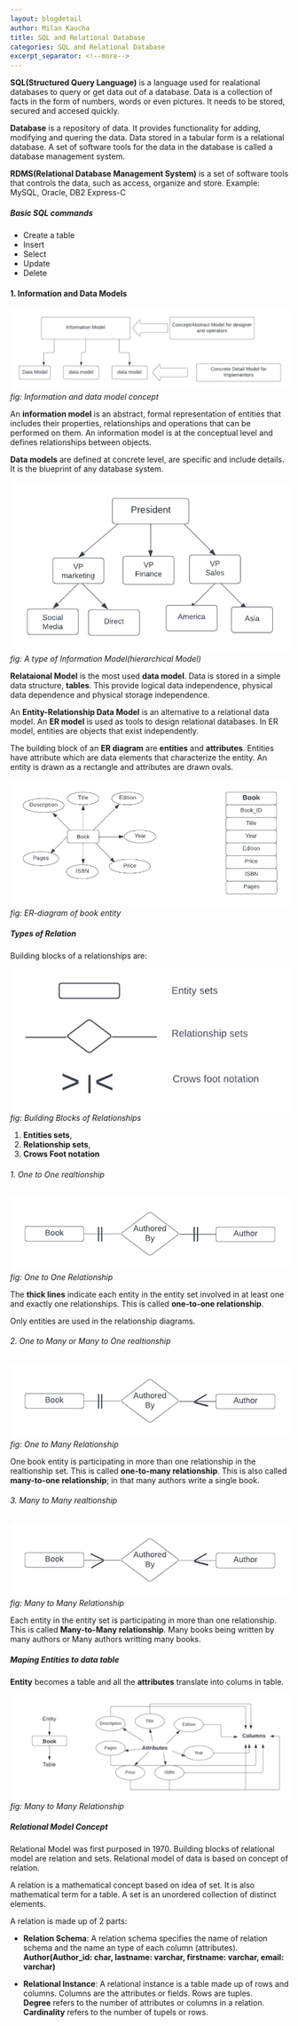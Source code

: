 ```yaml
---
layout: blogdetail
author: Milan Kaucha
title: SQL and Relational Database
categories: SQL and Relational Database
excerpt_separator: <!--more-->
---
```


**SQL(Structured Query Language)** is a language used for realational databases to query or get data out of a database. Data is a collection of facts in the form of numbers, words or even pictures. It needs to be stored, secured and accesed quickly.

**Database** is a repository of data. It provides functionality for adding, modifying and quering the data. Data stored in a tabular form is a relational database. A set of software tools for the data in the database is called a database management system.

**RDMS(Relational Database Management System)** is a set of software tools that controls the data, such as access, organize and store. Example: MySQL, Oracle, DB2 Express-C

<!--more-->

##### Basic SQL commands

- Create a table
- Insert
- Select
- Update
- Delete

#### 1. Information and Data Models

![information and data model](/assets/images/info_data_model.png "Information and Data Model Concept")
_fig: Information and data model concept_

An **information model** is an abstract, formal representation of entities that includes their properties, relationships and operations that can be performed on them. An information model is at the conceptual level and defines relationships between objects.

**Data models** are defined at concrete level, are specific and include details. It is the blueprint of any database system.

![hierarchical model](/assets/images/hierarchical.png "Hierarchical Model")
_fig: A type of Information Model(hierarchical Model)_

**Relataional Model** is the most used **data model**. Data is stored in a simple data structure, **tables**. This provide logical data independence, physical data dependence and physical storage independence.

An **Entity-Relationship Data Model** is an alternative to a relational data model. An **ER model** is used as tools to design relational databases. In ER model, entities are objects that exist independently.

The building block of an **ER diagram** are **entities** and **attributes**. Entities have attribute which are data elements that characterize the entity. An entity is drawn as a rectangle and attributes are drawn ovals.

![ER diagram](/assets/images/er_diagram.png "ER diagram")
_fig: ER-diagram of book entity_

##### Types of Relation

Building blocks of a relationships are:

![Building Blocks](/assets/images/building_blocks.png "Building Blocks of Relationship")
_fig: Building Blocks of Relationships_

1. **Entities sets**,
2. **Relationship sets**,
3. **Crows Foot notation**

###### 1. One to One realtionship

![one-to-one relationship](/assets/images/one_to_one.png "One to One Relationship")
_fig: One to One Relationship_

The **thick lines** indicate each entity in the entity set involved in at least one and exactly one relationships. This is called **one-to-one relationship**.

Only entities are used in the relationship diagrams.

###### 2. One to Many or Many to One realtionship

![one-to-many relationship](/assets/images/one_to_many.png "One to Many Relationship")
_fig: One to Many Relationship_

One book entity is participating in more than one relationship in the realtionship set. This is called **one-to-many relationship**. This is also called **many-to-one relationship**; in that many authors write a single book.

###### 3. Many to Many realtionship

![many-to-many relationship](/assets/images/many_to_many.png "Many to Many Relationship")
_fig: Many to Many Relationship_

Each entity in the entity set is participating in more than one relationship. This is called **Many-to-Many relationship**. Many books being written by many authors or Many authors writting many books.

##### Maping Entities to data table

**Entity** becomes a table and all the **attributes** translate into colums in table.

![entities-to-table](/assets/images/entities_to_table.png "Entites to Table")
_fig: Many to Many Relationship_

##### Relational Model Concept

Relational Model was first purposed in 1970. Building blocks of relational model are relation and sets. Relational model of data is based on concept of relation.

A relation is a mathematical concept based on idea of set. It is also mathematical term for a table. A set is an unordered collection of distinct elements.

A relation is made up of 2 parts:

- **Relation Schema**: A relation schema specifies the name of relation schema and the name an type of each column (attributes).<br>
  **Author(Author_id: char, lastname: varchar, firstname: varchar, email: varchar)**

- **Relational Instance**: A relational instance is a table made up of rows and columns. Columns are the attributes or fields. Rows are tuples.<br>
  **Degree** refers to the number of attributes or columns in a relation. **Cardinality** refers to the number of tupels or rows.
